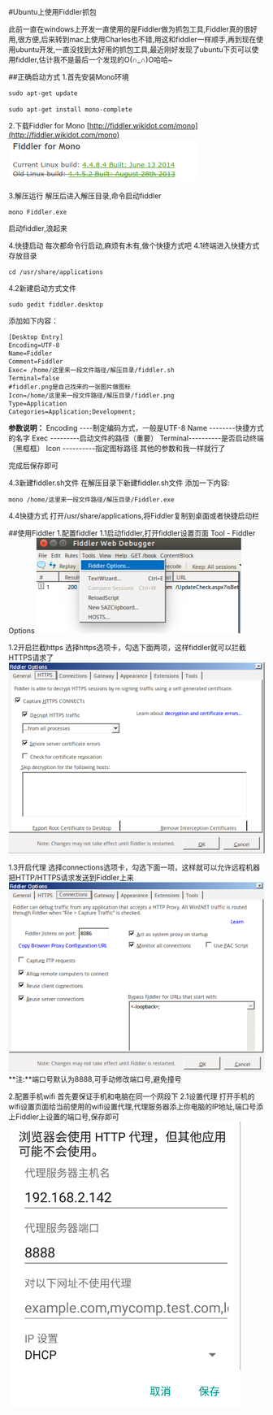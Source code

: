 #Ubuntu上使用Fiddler抓包

此前一直在windows上开发一直使用的是Fiddler做为抓包工具,Fiddler真的很好用,很方便,后来转到mac上使用Charles也不错,用这和fiddler一样顺手,再到现在使用ubuntu开发,一直没找到太好用的抓包工具,最近刚好发现了ubuntu下页可以使用fiddler,估计我不是最后一个发现的O(∩_∩)O哈哈~

##正确启动方式
1.首先安装Mono环境
```
sudo apt-get update

sudo apt-get install mono-complete
```

2.下载Fiddler for Mono
[http://fiddler.wikidot.com/mono](http://fiddler.wikidot.com/mono)
![](image/fiddler_download.png) 

3.解压运行
解压后进入解压目录,命令启动fiddler
```
mono Fiddler.exe
```
启动fiddler,浪起来

4.快捷启动
每次都命令行启动,麻烦有木有,做个快捷方式吧
4.1终端进入快捷方式存放目录
```
cd /usr/share/applications
```

4.2新建启动方式文件
```
sudo gedit fiddler.desktop
```
添加如下内容：
```
[Desktop Entry]
Encoding=UTF-8
Name=Fiddler
Comment=Fiddler
Exec= /home/这里来一段文件路径/解压目录/fiddler.sh
Terminal=false
#fiddler.png是自己找来的一张图片做图标
Icon=/home/这里来一段文件路径/解压目录/fiddler.png
Type=Application
Categories=Application;Development;
```
**参数说明：**
Encoding  ----制定编码方式，一般是UTF-8
Name --------快捷方式的名字
Exec  ---------启动文件的路径（重要）
Terminal----------是否启动终端（黑框框）
Icon ----------指定图标路径
其他的参数和我一样就行了

完成后保存即可

4.3新建fiddler.sh文件
在解压目录下新建fiddler.sh文件
添加一下内容:
```
mono /home/这里来一段文件路径/解压目录/Fiddler.exe
```

4.4快捷方式
打开/usr/share/applications,将Fiddler复制到桌面或者快捷启动栏


##使用Fiddler
1.配置fiddler
1.1启动fiddler,打开fiddler设置页面
Tool - Fiddler Options
![](image/open_options.png) 

1.2开启拦截https
选择https选项卡，勾选下面两项，这样fiddler就可以拦截HTTPS请求了
![](image/capture_https.png) 

1.3开启代理
选择connections选项卡，勾选下面一项，这样就可以允许远程机器把HTTP/HTTPS请求发送到Fiddler上来
![](image/connections.png) 
**注:**端口号默认为8888,可手动修改端口号,避免撞号

2.配置手机wifi
首先要保证手机和电脑在同一个网段下
2.1设置代理
打开手机的wifi设置页面给当前使用的wifi设置代理,代理服务器添上你电脑的IP地址,端口号添上Fiddler上设置的端口号,保存即可
![](image/proxy.png) 



